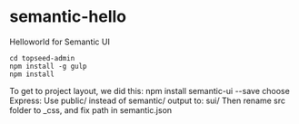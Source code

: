 # semantic-hello
Helloworld for Semantic UI

	cd topseed-admin
	npm install -g gulp
	npm install

To get to project layout, we did this:
	npm install semantic-ui --save
	choose Express:
	Use public/ instead of semantic/
	output to: sui/
	Then rename src folder to _css, and fix path in semantic.json
